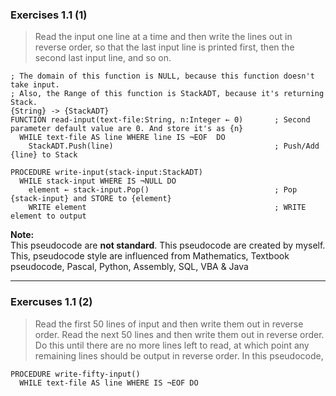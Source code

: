 ### Exercises 1.1 (1)
> Read the input one line at a time and then write the lines out in reverse order, so that the last input line is printed first, then the second last input line, and so on.
```
; The domain of this function is NULL, because this function doesn't take input.
; Also, the Range of this function is StackADT, because it's returning Stack.          
{String} -> {StackADT}                           
FUNCTION read-input(text-file:String, n:Integer ← 0)       ; Second parameter default value are 0. And store it's as {n} 
  WHILE text-file AS line WHERE line IS ¬EOF  DO           
    StackADT.Push(line)                                    ; Push/Add {line} to Stack

PROCEDURE write-input(stack-input:StackADT)
  WHILE stack-input WHERE IS ¬NULL DO
    element ← stack-input.Pop()                            ; Pop {stack-input} and STORE to {element}
    WRITE element                                          ; WRITE element to output
```
**Note:** \
This pseudocode are **not standard**. This pseudocode are created by myself. \
This, pseudocode style are influenced from Mathematics, Textbook pseudocode, Pascal, Python, Assembly, SQL, VBA & Java

---

### Exercuses 1.1 (2)
> Read the first 50 lines of input and then write them out in reverse order. Read the next 50 lines and then write them out in reverse order. Do this until there are no more lines left to read, at which point any remaining lines should be output in reverse order.
In this pseudocode,
```
PROCEDURE write-fifty-input()
  WHILE text-file AS line WHERE IS ¬EOF DO
```
